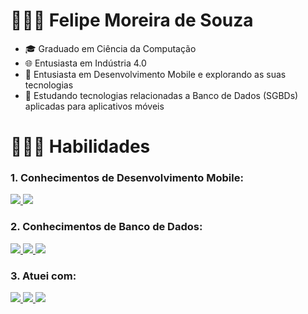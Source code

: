 # 👨🏽‍🎓  Felipe Moreira de Souza

- 🎓 Graduado em Ciência da Computação
- 🌐 Entusiasta em Indústria 4.0
- 📱 Entusiasta em Desenvolvimento Mobile e explorando as suas tecnologias
- 💽 Estudando tecnologias relacionadas a Banco de Dados (SGBDs) aplicadas para aplicativos móveis

# 🧑🏽‍💻 Habilidades

### 1. Conhecimentos de Desenvolvimento Mobile:
<a href= https://github.com/Fmoreira12>
        <img src="https://img.shields.io/badge/Dart-0175C2?style=for-the-badge&logo=dart&logoColor=white"/>
        <img src="https://img.shields.io/badge/Flutter-02569B?style=for-the-badge&logo=flutter&logoColor=white"/>
</a>

### 2. Conhecimentos de Banco de Dados:
<a href= https://github.com/Fmoreira12>
        <img src="https://img.shields.io/badge/Firebase-039BE5?style=for-the-badge&logo=Firebase&logoColor=white"/>
        <img src="https://img.shields.io/badge/SQLite-07405E?style=for-the-badge&logo=sqlite&logoColor=white"/>
        <img src="https://img.shields.io/badge/Apache%20Hive-FDEE21?style=for-the-badge&logo=apachehive&logoColor=black"/>
</a>        

### 3. Atuei com:
<a href= https://github.com/Fmoreira12>   
        <img src="https://img.shields.io/badge/Microsoft_SQL_Server-CC2927?style=for-the-badge&logo=microsoft-sql-server&logoColor=white"/>            
        <img src="https://img.shields.io/badge/C%23-239120?style=for-the-badge&logo=c-sharp&logoColor=white"/>
        <img src="https://img.shields.io/badge/.NET-5C2D91?style=for-the-badge&logo=.net&logoColor=white"/>
</a>










 




        
       
        
        

